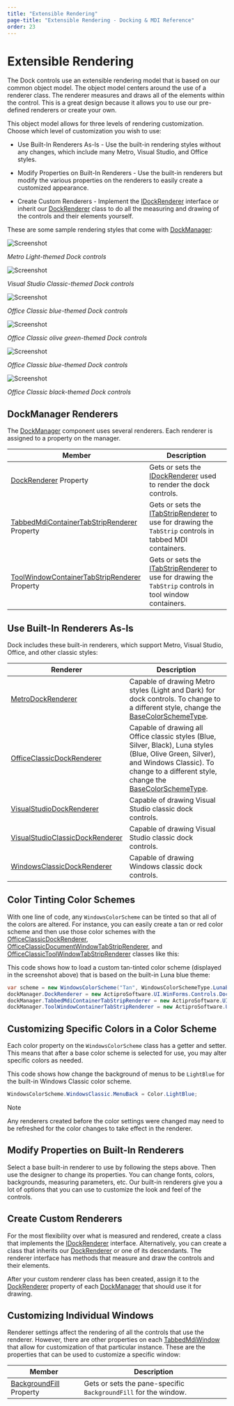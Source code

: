 ```yaml
---
title: "Extensible Rendering"
page-title: "Extensible Rendering - Docking & MDI Reference"
order: 23
---
```

# Extensible Rendering

The Dock controls use an extensible rendering model that is based on our common object model.  The object model centers around the use of a renderer class.  The renderer measures and draws all of the elements within the control.  This is a great design because it allows you to use our pre-defined renderers or create your own.

This object model allows for three levels of rendering customization.  Choose which level of customization you wish to use:

- Use Built-In Renderers As-Is - Use the built-in rendering styles without any changes, which include many Metro, Visual Studio, and Office styles.

- Modify Properties on Built-In Renderers - Use the built-in renderers but modify the various properties on the renderers to easily create a customized appearance.

- Create Custom Renderers - Implement the [IDockRenderer](xref:@ActiproUIRoot.Controls.Docking.IDockRenderer) interface or inherit our [DockRenderer](xref:@ActiproUIRoot.Controls.Docking.DockRenderer) class to do all the measuring and drawing of the controls and their elements yourself.

These are some sample rendering styles that come with [DockManager](xref:@ActiproUIRoot.Controls.Docking.DockManager):

![Screenshot](images/dock-controls-metro-light.png)

*Metro Light-themed Dock controls*

![Screenshot](images/dock-controls-visual-studio-2005.png)

*Visual Studio Classic-themed Dock controls*

![Screenshot](images/dock-controls-office-2003-blue.png)

*Office Classic blue-themed Dock controls*

![Screenshot](images/dock-controls-office-2003-olive-green.png)

*Office Classic olive green-themed Dock controls*

![Screenshot](images/dock-controls-office-2003-silver.png)

*Office Classic blue-themed Dock controls*

![Screenshot](images/dock-controls-office-2003-black.png)

*Office Classic black-themed Dock controls*

## DockManager Renderers

The [DockManager](xref:@ActiproUIRoot.Controls.Docking.DockManager) component uses several renderers.  Each renderer is assigned to a property on the manager.

| Member | Description |
|-----|-----|
| [DockRenderer](xref:@ActiproUIRoot.Controls.Docking.DockManager.DockRenderer) Property | Gets or sets the [IDockRenderer](xref:@ActiproUIRoot.Controls.Docking.IDockRenderer) used to render the dock controls. |
| [TabbedMdiContainerTabStripRenderer](xref:@ActiproUIRoot.Controls.Docking.DockManager.TabbedMdiContainerTabStripRenderer) Property | Gets or sets the [ITabStripRenderer](xref:@ActiproUIRoot.Controls.Docking.ITabStripRenderer) to use for drawing the `TabStrip` controls in tabbed MDI containers. |
| [ToolWindowContainerTabStripRenderer](xref:@ActiproUIRoot.Controls.Docking.DockManager.ToolWindowContainerTabStripRenderer) Property | Gets or sets the [ITabStripRenderer](xref:@ActiproUIRoot.Controls.Docking.ITabStripRenderer) to use for drawing the `TabStrip` controls in tool window containers. |

## Use Built-In Renderers As-Is

Dock includes these built-in renderers, which support Metro, Visual Studio, Office, and other classic styles:

| Renderer | Description |
|-----|-----|
| [MetroDockRenderer](xref:@ActiproUIRoot.Controls.Docking.MetroDockRenderer) | Capable of drawing Metro styles (Light and Dark) for dock controls.  To change to a different style, change the [BaseColorSchemeType](xref:@ActiproUIRoot.Controls.Docking.MetroDockRenderer.BaseColorSchemeType). |
| [OfficeClassicDockRenderer](xref:@ActiproUIRoot.Controls.Docking.OfficeClassicDockRenderer) | Capable of drawing all Office classic styles (Blue, Silver, Black), Luna styles (Blue, Olive Green, Silver), and Windows Classic).  To change to a different style, change the [BaseColorSchemeType](xref:@ActiproUIRoot.Controls.Docking.OfficeClassicDockRenderer.BaseColorSchemeType). |
| [VisualStudioDockRenderer](xref:@ActiproUIRoot.Controls.Docking.VisualStudioDockRenderer) | Capable of drawing Visual Studio classic dock controls. |
| [VisualStudioClassicDockRenderer](xref:@ActiproUIRoot.Controls.Docking.VisualStudioClassicDockRenderer) | Capable of drawing Visual Studio classic dock controls. |
| [WindowsClassicDockRenderer](xref:@ActiproUIRoot.Controls.Docking.WindowsClassicDockRenderer) | Capable of drawing Windows classic dock controls. |

## Color Tinting Color Schemes

With one line of code, any `WindowsColorScheme` can be tinted so that all of the colors are altered.  For instance, you can easily create a tan or red color scheme and then use those color schemes with the [OfficeClassicDockRenderer](xref:@ActiproUIRoot.Controls.Docking.OfficeClassicDockRenderer), [OfficeClassicDocumentWindowTabStripRenderer](xref:@ActiproUIRoot.Controls.Docking.OfficeClassicDocumentWindowTabStripRenderer), and [OfficeClassicToolWindowTabStripRenderer](xref:@ActiproUIRoot.Controls.Docking.OfficeClassicToolWindowTabStripRenderer) classes like this:

This code shows how to load a custom tan-tinted color scheme (displayed in the screenshot above) that is based on the built-in Luna blue theme:

```csharp
var scheme = new WindowsColorScheme("Tan", WindowsColorSchemeType.LunaBlue, Color.Tan);
dockManager.DockRenderer = new ActiproSoftware.UI.WinForms.Controls.Docking.OfficeClassicDockRenderer(scheme);
dockManager.TabbedMdiContainerTabStripRenderer = new ActiproSoftware.UI.WinForms.Controls.Docking.OfficeClassicDocumentWindowTabStripRenderer(scheme);
dockManager.ToolWindowContainerTabStripRenderer = new ActiproSoftware.UI.WinForms.Controls.Docking.OfficeClassicToolWindowTabStripRenderer(scheme);
```

## Customizing Specific Colors in a Color Scheme

Each color property on the `WindowsColorScheme` class has a getter and setter.  This means that after a base color scheme is selected for use, you may alter specific colors as needed.

This code shows how change the background of menus to be `LightBlue` for the built-in Windows Classic color scheme.

```csharp
WindowsColorScheme.WindowsClassic.MenuBack = Color.LightBlue;
```

> [!NOTE]
> Any renderers created before the color settings were changed may need to be refreshed for the color changes to take effect in the renderer.

## Modify Properties on Built-In Renderers

Select a base built-in renderer to use by following the steps above.  Then use the designer to change its properties.  You can change fonts, colors, backgrounds, measuring parameters, etc.  Our built-in renderers give you a lot of options that you can use to customize the look and feel of the controls.

## Create Custom Renderers

For the most flexibility over what is measured and rendered, create a class that implements the [IDockRenderer](xref:@ActiproUIRoot.Controls.Docking.IDockRenderer) interface.  Alternatively, you can create a class that inherits our [DockRenderer](xref:@ActiproUIRoot.Controls.Docking.DockRenderer) or one of its descendants.  The renderer interface has methods that measure and draw the controls and their elements.

After your custom renderer class has been created, assign it to the [DockRenderer](xref:@ActiproUIRoot.Controls.Docking.DockManager.DockRenderer) property of each [DockManager](xref:@ActiproUIRoot.Controls.Docking.DockManager) that should use it for drawing.

## Customizing Individual Windows

Renderer settings affect the rendering of all the controls that use the renderer.  However, there are other properties on each [TabbedMdiWindow](xref:@ActiproUIRoot.Controls.Docking.TabbedMdiWindow) that allow for customization of that particular instance.  These are the properties that can be used to customize a specific window:

| Member | Description |
|-----|-----|
| [BackgroundFill](xref:@ActiproUIRoot.Controls.Docking.TabbedMdiWindow.BackgroundFill) Property | Gets or sets the pane-specific `BackgroundFill` for the window. |
